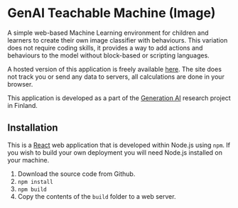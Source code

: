 # GenAI Teachable Machine (Image)

A simple web-based Machine Learning environment for children and learners to create their own image classifier with behaviours. This variation does not require coding skills, it provides a way to add actions and behaviours to the model without block-based or scripting languages.

A hosted version of this application is freely available [here](https://tm.generation-ai-stn.fi/). The site does not track you or send any data to servers, all calculations are done in your browser.

This application is developed as a part of the [Generation AI](https://www.generation-ai-stn.fi) research project in Finland.

## Installation

This is a [React](https://react.dev/) web application that is developed within Node.js using `npm`. If you wish to build your own deployment you will need Node.js installed on your machine.

1. Download the source code from Github.
2. `npm install`
3. `npm build`
4. Copy the contents of the `build` folder to a web server.

